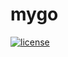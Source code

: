 # mygo
[![license](https://img.shields.io/github/license/wacly/mygo)](https://github.com/wacly/mygo/blob/master/LICENSE)
